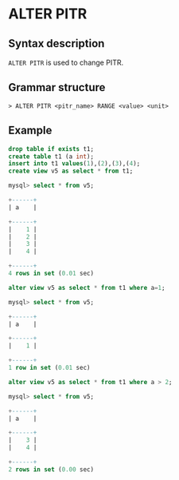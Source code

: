 # **ALTER PITR**

## **Syntax description**

`ALTER PITR` is used to change PITR.

## **Grammar structure**

```
> ALTER PITR <pitr_name> RANGE <value> <unit>
```

## **Example**

```sql
drop table if exists t1;
create table t1 (a int);
insert into t1 values(1),(2),(3),(4);
create view v5 as select * from t1;

mysql> select * from v5;

+------+
| a    |

+------+
|    1 |
|    2 |
|    3 |
|    4 |

+------+
4 rows in set (0.01 sec)

alter view v5 as select * from t1 where a=1;

mysql> select * from v5;

+------+
| a    |

+------+
|    1 |

+------+
1 row in set (0.01 sec)

alter view v5 as select * from t1 where a > 2;

mysql> select * from v5;

+------+
| a    |

+------+
|    3 |
|    4 |

+------+
2 rows in set (0.00 sec)
```
